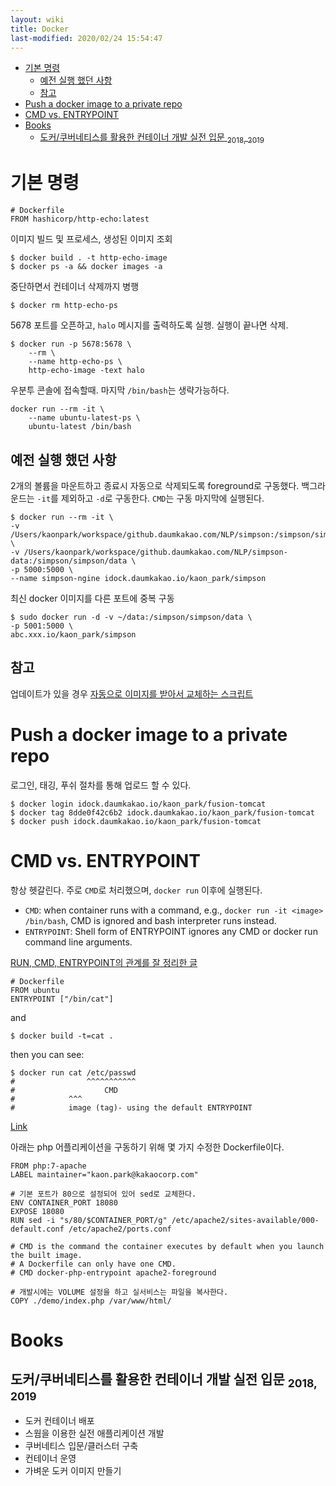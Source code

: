 ```yaml
---
layout: wiki 
title: Docker
last-modified: 2020/02/24 15:54:47
---
```


<!-- TOC -->

- [기본 명령](#기본-명령)
    - [예전 실행 했던 사항](#예전-실행-했던-사항)
    - [참고](#참고)
- [Push a docker image to a private repo](#push-a-docker-image-to-a-private-repo)
- [CMD vs. ENTRYPOINT](#cmd-vs-entrypoint)
- [Books](#books)
    - [도커/쿠버네티스를 활용한 컨테이너 개발 실전 입문 <sub>2018, 2019</sub>](#도커쿠버네티스를-활용한-컨테이너-개발-실전-입문-2018-2019)

<!-- /TOC -->

# 기본 명령
```
# Dockerfile
FROM hashicorp/http-echo:latest
```

이미지 빌드 및 프로세스, 생성된 이미지 조회
```
$ docker build . -t http-echo-image
$ docker ps -a && docker images -a
```

중단하면서 컨테이너 삭제까지 병행

```
$ docker rm http-echo-ps
```

5678 포트를 오픈하고, `halo` 메시지를 출력하도록 실행. 실행이 끝나면 삭제.

```
$ docker run -p 5678:5678 \
    --rm \
    --name http-echo-ps \
    http-echo-image -text halo
```

우분투 콘솔에 접속할때. 마지막 `/bin/bash`는 생략가능하다.

```
docker run --rm -it \
    --name ubuntu-latest-ps \
    ubuntu-latest /bin/bash
```

## 예전 실행 했던 사항
2개의 볼륨을 마운트하고 종료시 자동으로 삭제되도록 foreground로 구동했다. 백그라운드는 `-it`를 제외하고 `-d`로 구동한다. `CMD`는 구동 마지막에 실행된다.

```
$ docker run --rm -it \
-v /Users/kaonpark/workspace/github.daumkakao.com/NLP/simpson:/simpson/simpson \
-v /Users/kaonpark/workspace/github.daumkakao.com/NLP/simpson-data:/simpson/simpson/data \
-p 5000:5000 \
--name simpson-ngine idock.daumkakao.io/kaon_park/simpson
```

최신 docker 이미지를 다른 포트에 중복 구동
```
$ sudo docker run -d -v ~/data:/simpson/simpson/data \
-p 5001:5000 \
abc.xxx.io/kaon_park/simpson
```

## 참고
업데이트가 있을 경우 [자동으로 이미지를 받아서 교체하는 스크립트](https://gist.github.com/likejazz/85c54f4c6b69e60cb7b75f806659153d)

# Push a docker image to a private repo
로그인, 태깅, 푸쉬 절차를 통해 업로드 할 수 있다.

```
$ docker login idock.daumkakao.io/kaon_park/fusion-tomcat
$ docker tag 8dde0f42c6b2 idock.daumkakao.io/kaon_park/fusion-tomcat
$ docker push idock.daumkakao.io/kaon_park/fusion-tomcat
```

# CMD vs. ENTRYPOINT
항상 헷갈린다. 주로 `CMD`로 처리했으며, `docker run` 이후에 실행된다.

- `CMD`: when container runs with a command, e.g., `docker run -it <image> /bin/bash`, CMD is ignored and bash interpreter runs instead.
- `ENTRYPOINT`: Shell form of ENTRYPOINT ignores any CMD or docker run command line arguments.

[RUN, CMD, ENTRYPOINT의 관계를 잘 정리한 글](http://goinbigdata.com/docker-run-vs-cmd-vs-entrypoint/)

```
# Dockerfile
FROM ubuntu
ENTRYPOINT ["/bin/cat"]
```
and
```
$ docker build -t=cat .
```
then you can see:
```
$ docker run cat /etc/passwd
#                ^^^^^^^^^^^
#                    CMD
#            ^^^      
#            image (tag)- using the default ENTRYPOINT
```
[Link](https://stackoverflow.com/a/21558992/3513266)

아래는 php 어플리케이션을 구동하기 위해 몇 가지 수정한 Dockerfile이다.
```
FROM php:7-apache
LABEL maintainer="kaon.park@kakaocorp.com"

# 기본 포트가 80으로 설정되어 있어 sed로 교체한다.
ENV CONTAINER_PORT 18080
EXPOSE 18080
RUN sed -i "s/80/$CONTAINER_PORT/g" /etc/apache2/sites-available/000-default.conf /etc/apache2/ports.conf

# CMD is the command the container executes by default when you launch the built image.
# A Dockerfile can only have one CMD.
# CMD docker-php-entrypoint apache2-foreground

# 개발시에는 VOLUME 설정을 하고 실서비스는 파일을 복사한다.
COPY ./demo/index.php /var/www/html/
```

# Books
## 도커/쿠버네티스를 활용한 컨테이너 개발 실전 입문 <sub>2018, 2019</sub>
- 도커 컨테이너 배포
- 스웜을 이용한 실전 애플리케이션 개발
- 쿠버네티스 입문/클러스터 구축
- 컨테이너 운영
- 가벼운 도커 이미지 만들기
